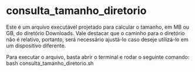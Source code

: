 # consulta_tamanho_diretorio
Este é um arquivo executável projetado para calcular o tamanho, em MB ou GB, do diretório Downloads. Vale destacar que o caminho para o diretório não é relativo, portanto, será necessário ajustá-lo caso deseje utilizá-lo em um dispositivo diferente.

Para executar o arquivo, basta abrir o terminal e rodar o seguinte comando:
bash consulta_tamanho_diretorio.sh
